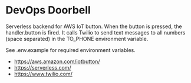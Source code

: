 # DevOps Doorbell

Serverless backend for AWS IoT button. When the button is pressed, the handler.button is fired. It calls Twilio to send text messages to all numbers (space separated) in the TO_PHONE environment variable.

See .env.example for required environment variables.

* https://aws.amazon.com/iotbutton/
* https://serverless.com/
* https://www.twilio.com/

